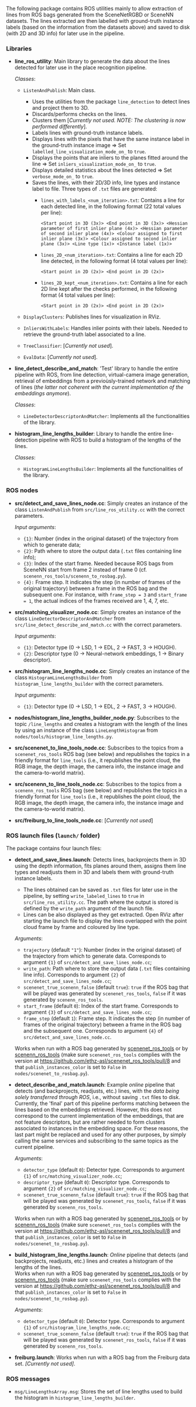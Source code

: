 The following package contains ROS utilities mainly to allow extraction of lines from ROS bags generated from the SceneNetRGBD or SceneNN datasets. The lines extracted are then labelled with ground-truth instance labels (based on the information from the datasets above) and saved to disk (with 2D and 3D info) for later use in the pipeline.

### Libraries

* **line_ros_utility**: Main library to generate the data about the lines detected for later use in the place recognition pipeline.

  _Classes_:
  - `ListenAndPublish`: Main class.
    - Uses the utilities from the package `line_detection` to detect lines and project them to 3D.
    - Discards/performs checks on the lines.
    - Clusters them [_Currently not used. NOTE: The clustering is now performed differently_].
    - Labels lines with ground-truth instance labels.
    - Displays lines with the pixels that have the same instance label in the ground-truth instance image => Set `labelled_line_visualization_mode_on_` to `true`.
    - Displays the points that are inliers to the planes fitted around the line =>
    Set `inliers_visualization_mode_on_` to `true`.
    - Displays detailed statistics about the lines detected => Set `verbose_mode_on_` to `true`.
    - Saves the lines, with their 2D/3D info, line types and instance label to file. Three types of `.txt` files are generated:
      - `lines_with_labels_<num_iteration>.txt`: Contains a line for each detected line, in the following format (22 total values per line):

        `<Start point in 3D (3x)> <End point in 3D (3x)> <Hessian parameter of first inlier plane (4x)> <Hessian parameter of second inlier plane (4x)> <Colour assigned to first inlier plane (3x)> <Colour assigned to second inlier plane (3x)> <Line type (1x)> <Instance label (1x)>`

      - `lines_2D_<num_iteration>.txt`: Contains a line for each 2D line detected, in the following format (4 total values per line):

        `<Start point in 2D (2x)> <End point in 2D (2x)>`

      - `lines_2D_kept_<num_iteration>.txt`: Contains a line for each 2D line kept after the checks performed, in the following format (4 total values per line):

        `<Start point in 2D (2x)> <End point in 2D (2x)>`

  - `DisplayClusters`: Publishes lines for visualization in RViz.

  - `InliersWithLabels`: Handles inlier points with their labels. Needed to retrieve the ground-truth label associated to a line.

  - `TreeClassifier`: [_Currently not used_].

  - `EvalData`: [_Currently not used_].

* **line_detect_describe_and_match**: 'Test' library to handle the entire pipeline with ROS, from line detection, virtual-camera image generation, retrieval of embeddings from a previoùsly-trained network and matching of lines (_the latter not coherent with the current implementation of the embeddings anymore_).

  _Classes_:
  - `LineDetectorDescriptorAndMatcher`: Implements all the functionalities of the library.


* **histogram_line_lengths_builder**: Library to handle the entire line-detection pipeline with ROS to build a histogram of the lengths of the lines.

  _Classes_:
  - `HistogramLineLengthsBuilder`: Implements all the functionalities of the library.



### ROS nodes
* **src/detect\_and\_save\_lines\_node.cc**: Simply creates an instance of the class `ListenAndPublish` from `src/line_ros_utility.cc` with the correct parameters.

  _Input arguments_:
  - `{1}`: Number (index in the original dataset) of the trajectory from which to generate data;
  - `{2}`: Path where to store the output data (`.txt` files containing line info);
  - `{3}`: Index of the start frame. Needed because ROS bags from SceneNN start from frame 2 instead of frame 0 (cf. `scenenn_ros_tools/scenenn_to_rosbag.py`).
  - `{4}:` Frame step. It indicates the step (in number of frames of the original trajectory) between a frame in the ROS bag and the subsequent one. For instance, with `frame_step = 3` and `start_frame = 1`, the actual indices of the frames received are 1, 4, 7, etc.


* **src/matching_visualizer_node.cc**: Simply creates an instance of the class `LineDetectorDescriptorAndMatcher` from `src/line_detect_describe_and_match.cc` with the correct parameters.

  _Input arguments_:
  - `{1}`: Detector type (0 -> LSD, 1 -> EDL, 2 -> FAST, 3 -> HOUGH).
  - `{2}`: Descriptor type (0 -> Neural-network embeddings, 1 -> Binary descriptor).


* **src/histogram_line_lengths_node.cc**: Simply creates an instance of the class `HistogramLineLengthsBuilder` from `histogram_line_lengths_builder` with the correct parameters.

  _Input arguments_:
  - `{1}`: Detector type (0 -> LSD, 1 -> EDL, 2 -> FAST, 3 -> HOUGH).


* **nodes/histogram_line_lengths_builder_node.py**: Subscribes to the topic `/line_lengths` and creates a histogram with the length of the lines by using an instance of the class `LineLengthHistogram` from `nodes/tools/histogram_line_lengths.py`.

* **src/scenenet_to_line_tools_node.cc**: Subscribes to the topics from a `scenenet_ros_tools` ROS bag (see below) and republishes the topics in a friendly format for `line_tools` (i.e., it republishes the point cloud, the RGB image, the depth image, the camera info, the instance image and the camera-to-world matrix).

* **src/scenenn_to_line_tools_node.cc**: Subscribes to the topics from a `scenenn_ros_tools` ROS bag (see below) and republishes the topics in a friendly format for `line_tools` (i.e., it republishes the point cloud, the RGB image, the depth image, the camera info, the instance image and the camera-to-world matrix).


* **src/freiburg_to_line_tools_node.cc**: [_Currently not used_]


### ROS launch files (`launch/` folder)
The package contains four launch files:
* **detect\_and\_save\_lines.launch**: Detects lines,  backprojects them in 3D using the depth information, fits planes around them, assigns them line types and readjusts them in 3D and labels them with ground-truth instance labels.
  - The lines obtained can be saved as `.txt` files for later use in the pipeline, by setting `write_labeled_lines` to `true` in `src/line_ros_utility.cc`. The path where the output is stored is defined by the `write_path` argument of the launch file.
  - Lines can be also displayed as they get extracted. Open RViz after starting the launch file to display the lines overlapped with the point cloud frame by frame and coloured by line type.

  _Arguments_:
  - `trajectory` (default `"1"`): Number (index in the original dataset) of the trajectory from which to generate data. Corresponds to argument `{1}` of `src/detect_and_save_lines_node.cc`;
  - `write_path`: Path where to store the output data (`.txt` files containing line info). Corresponds to argument `{2}` of `src/detect_and_save_lines_node.cc`;
  - `scenenet_true_scenenn_false` (default `true`): `true` if the ROS bag that will be played was generated by `scenenet_ros_tools`, `false` if it was generated by `scenenn_ros_tools`.
  - `start_frame` (default `0`): Index of the start frame. Corresponds to argument `{3}` of `src/detect_and_save_lines_node.cc`;
  - `frame_step` (default `1`): Frame step. It indicates the step (in number of frames of the original trajectory) between a frame in the ROS bag and the subsequent one. Corresponds to argument `{4}` of `src/detect_and_save_lines_node.cc`.

  Works when run with a ROS bag generated by  [scenenet\_ros\_tools](https://github.com/ethz-asl/scenenet_ros_tools) or by [scenenn\_ros\_tools](https://github.com/ethz-asl/scenenn_ros_tools) (make sure `scenenet_ros_tools` complies with the version at https://github.com/ethz-asl/scenenet_ros_tools/pull/8 and that `publish_instances_color` is set to `False` in `nodes/scenenet_to_rosbag.py`).
* **detect\_describe\_and\_match.launch**: Example _online_ pipeline that detects (and backprojects, readjusts, etc.) lines,  with the _data being solely transferred through ROS_, i.e., without saving `.txt` files to disk. Currently, the 'final' part of this pipeline performs matching between the lines based on the embeddings retrieved. However, this does not correspond to the current implementation of the embeddings, that are not feature descriptors, but are rather needed to form clusters associated to instances in the embedding space. For these reasons, the last part might be replaced and used for any other purposes, by simply calling the same services and subscribing to the same topics as the current pipeline.

  _Arguments_:
  -  `detector_type` (default `0`): Detector type. Corresponds to argument `{1}` of `src/matching_visualizer_node.cc`;
  - `descriptor_type` (default `0`): Descriptor type. Corresponds to argument `{2}` of `src/matching_visualizer_node.cc`;
  - `scenenet_true_scenenn_false` (default `true`): `true` if the ROS bag that will be played was generated by `scenenet_ros_tools`, `false` if it was generated by `scenenn_ros_tools`.

  Works when run with a ROS bag generated by  [scenenet\_ros\_tools](https://github.com/ethz-asl/scenenet_ros_tools) or by [scenenn\_ros\_tools](https://github.com/ethz-asl/scenenn_ros_tools) (make sure `scenenet_ros_tools` complies with the version at https://github.com/ethz-asl/scenenet_ros_tools/pull/8 and that `publish_instances_color` is set to `False` in `nodes/scenenet_to_rosbag.py`).

* **build_histogram_line_lengths.launch**: _Online_ pipeline that detects (and backprojects, readjusts, etc.) lines and creates a histogram of the lengths of the lines.  
  Works when run with a ROS bag generated by  [scenenet\_ros\_tools](https://github.com/ethz-asl/scenenet_ros_tools) or by [scenenn\_ros\_tools](https://github.com/ethz-asl/scenenn_ros_tools) (make sure `scenenet_ros_tools` complies with the version at https://github.com/ethz-asl/scenenet_ros_tools/pull/8 and that `publish_instances_color` is set to `False` in `nodes/scenenet_to_rosbag.py`).

  _Arguments_:
  -  `detector_type` (default `0`): Detector type. Corresponds to argument `{1}` of `src/histogram_line_lengths_node.cc`;
  - `scenenet_true_scenenn_false` (default `true`): `true` if the ROS bag that will be played was generated by `scenenet_ros_tools`, `false` if it was generated by `scenenn_ros_tools`.


* **freiburg.launch**: Works when run with a ROS bag from the Freiburg data set. _[Currently not used]_.


### ROS messages
- `msg/LineLengthsArray.msg`: Stores the set of line lengths used to build the histogram in `histogram_line_lengths_builder`.
